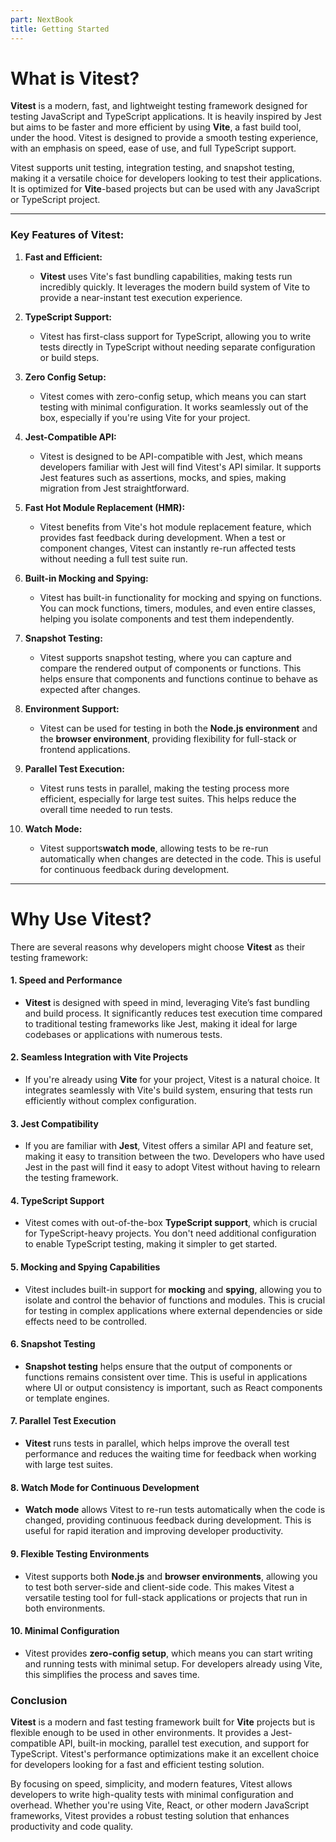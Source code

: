 ```yaml
---
part: NextBook
title: Getting Started
---
```

# What is Vitest?

**Vitest** is a modern, fast, and lightweight testing framework designed for testing JavaScript and TypeScript applications. It is heavily inspired by Jest but aims to be faster and more efficient by using **Vite**, a fast build tool, under the hood. Vitest is designed to provide a smooth testing experience, with an emphasis on speed, ease of use, and full TypeScript support.

Vitest supports unit testing, integration testing, and snapshot testing, making it a versatile choice for developers looking to test their applications. It is optimized for **Vite**-based projects but can be used with any JavaScript or TypeScript project.

---

### Key Features of Vitest:

1. **Fast and Efficient:**

   - **Vitest** uses Vite's fast bundling capabilities, making tests run incredibly quickly. It leverages the modern build system of Vite to provide a near-instant test execution experience.
2. **TypeScript Support:**

   - Vitest has first-class support for TypeScript, allowing you to write tests directly in TypeScript without needing separate configuration or build steps.
3. **Zero Config Setup:**

   - Vitest comes with zero-config setup, which means you can start testing with minimal configuration. It works seamlessly out of the box, especially if you're using Vite for your project.
4. **Jest-Compatible API:**

   - Vitest is designed to be API-compatible with Jest, which means developers familiar with Jest will find Vitest's API similar. It supports Jest features such as assertions, mocks, and spies, making migration from Jest straightforward.
5. **Fast Hot Module Replacement (HMR):**

   - Vitest benefits from Vite's hot module replacement feature, which provides fast feedback during development. When a test or component changes, Vitest can instantly re-run affected tests without needing a full test suite run.
6. **Built-in Mocking and Spying:**

   - Vitest has built-in functionality for mocking and spying on functions. You can mock functions, timers, modules, and even entire classes, helping you isolate components and test them independently.
7. **Snapshot Testing:**

   - Vitest supports snapshot testing, where you can capture and compare the rendered output of components or functions. This helps ensure that components and functions continue to behave as expected after changes.
8. **Environment Support:**

   - Vitest can be used for testing in both the **Node.js environment** and the **browser environment**, providing flexibility for full-stack or frontend applications.
9. **Parallel Test Execution:**

   - Vitest runs tests in parallel, making the testing process more efficient, especially for large test suites. This helps reduce the overall time needed to run tests.
10. **Watch Mode:**

    -   Vitest supports**watch mode**, allowing tests to be re-run automatically when changes are detected in the code. This is useful for continuous feedback during development.

---

# Why Use Vitest?

There are several reasons why developers might choose **Vitest** as their testing framework:

#### 1. **Speed and Performance**

- **Vitest** is designed with speed in mind, leveraging Vite’s fast bundling and build process. It significantly reduces test execution time compared to traditional testing frameworks like Jest, making it ideal for large codebases or applications with numerous tests.

#### 2. **Seamless Integration with Vite Projects**

- If you're already using **Vite** for your project, Vitest is a natural choice. It integrates seamlessly with Vite's build system, ensuring that tests run efficiently without complex configuration.

#### 3. **Jest Compatibility**

- If you are familiar with **Jest**, Vitest offers a similar API and feature set, making it easy to transition between the two. Developers who have used Jest in the past will find it easy to adopt Vitest without having to relearn the testing framework.

#### 4. **TypeScript Support**

- Vitest comes with out-of-the-box **TypeScript support**, which is crucial for TypeScript-heavy projects. You don't need additional configuration to enable TypeScript testing, making it simpler to get started.

#### 5. **Mocking and Spying Capabilities**

- Vitest includes built-in support for **mocking** and **spying**, allowing you to isolate and control the behavior of functions and modules. This is crucial for testing in complex applications where external dependencies or side effects need to be controlled.

#### 6. **Snapshot Testing**

- **Snapshot testing** helps ensure that the output of components or functions remains consistent over time. This is useful in applications where UI or output consistency is important, such as React components or template engines.

#### 7. **Parallel Test Execution**

- **Vitest** runs tests in parallel, which helps improve the overall test performance and reduces the waiting time for feedback when working with large test suites.

#### 8. **Watch Mode for Continuous Development**

- **Watch mode** allows Vitest to re-run tests automatically when the code is changed, providing continuous feedback during development. This is useful for rapid iteration and improving developer productivity.

#### 9. **Flexible Testing Environments**

- Vitest supports both **Node.js** and **browser environments**, allowing you to test both server-side and client-side code. This makes Vitest a versatile testing tool for full-stack applications or projects that run in both environments.

#### 10. **Minimal Configuration**

- Vitest provides **zero-config setup**, which means you can start writing and running tests with minimal setup. For developers already using Vite, this simplifies the process and saves time.

### Conclusion

**Vitest** is a modern and fast testing framework built for **Vite** projects but is flexible enough to be used in other environments. It provides a Jest-compatible API, built-in mocking, parallel test execution, and support for TypeScript. Vitest's performance optimizations make it an excellent choice for developers looking for a fast and efficient testing solution.

By focusing on speed, simplicity, and modern features, Vitest allows developers to write high-quality tests with minimal configuration and overhead. Whether you're using Vite, React, or other modern JavaScript frameworks, Vitest provides a robust testing solution that enhances productivity and code quality.
